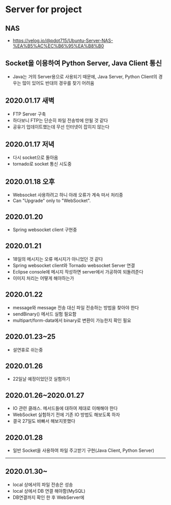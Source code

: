 # Server for project
## NAS
- https://velog.io/@pdot715/Ubuntu-Server-NAS-%EA%B5%AC%EC%B6%95%EA%B8%B0
## Socket을 이용하여 Python Server, Java Client 통신
- Java는 거의 Server용으로 사용되기 때문에, Java Server, Python Client의 경우는 많이 있어도 반대의 경우를 찾기 어려움
## 2020.01.17 새벽
- FTP Server 구축
- 하다보니 FTP는 단순히 파일 전송밖에 안될 것 같다
- 공유기 업데이트했는데 무선 인터넷이 잡히지 않는다 
## 2020.01.17 저녁
- 다시 socket으로 돌아옴
- tornado로 socket 통신 시도중
## 2020.01.18 오후
- Websocket 사용하려고 하니 아래 오류가 계속 떠서 처리중
- Can "Upgrade" only to "WebSocket".
## 2020.01.20
- Spring websocket client 구현중
## 2020.01.21
- 18일의 메시지는 오류 메시지가 아니었던 것 같다
- Spring websocket client와 Tornado websocket Server 연결
- Eclipse console에 메시지 작성하면 server에서 가공하여 되돌려준다
- 이미지 처리는 어떻게 해야하는가
## 2020.01.22
- message와 message 전송 대신 파일 전송하는 방법을 찾아야 한다
- sendBinary() 메서드 실험 필요함
- multipart/form-data에서 binary로 변환이 가능한지 확인 필요
## 2020.01.23~25
- 설연휴로 쉬는중
## 2020.01.26
- 22일날 예정이었던것 실험하기
## 2020.01.26~2020.01.27
- IO 관련 클래스. 메서드들에 대하여 제대로 이해해야 한다
- WebSocket 실험하기 전에 기존 IO 방법도 해보도록 하자
- 결국 27일도 바빠서 해보지못했다
## 2020.01.28
- 일반 Socket을 사용하여 파일 주고받기 구현(Java Client, Python Server)
***
## 2020.01.30~
- local 상에서의 파일 전송은 성송
- local 상에서 DB 연결 해야함(MySQL)
- DB연결까지 확인 한 후 WebServer에
